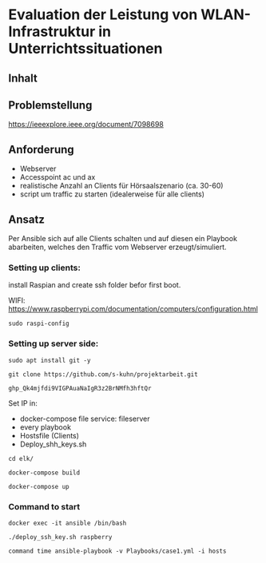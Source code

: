 # Evaluation der Leistung von WLAN-Infrastruktur in Unterrichtssituationen

## Inhalt

## Problemstellung
https://ieeexplore.ieee.org/document/7098698

## Anforderung
- Webserver
- Accesspoint ac und ax
- realistische Anzahl an Clients für Hörsaalszenario (ca. 30-60)
- script um traffic zu starten (idealerweise für alle clients)

## Ansatz
Per Ansible sich auf alle Clients schalten und auf diesen ein Playbook abarbeiten, welches den Traffic vom Webserver erzeugt/simuliert.


### Setting up clients:
install Raspian and create ssh folder befor first boot.

WIFI: https://www.raspberrypi.com/documentation/computers/configuration.html

`sudo raspi-config`

### Setting up server side:

`sudo apt install git -y`

`git clone https://github.com/s-kuhn/projektarbeit.git`

`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`

Set IP in:
- docker-compose file service: fileserver
- every playbook
- Hostsfile (Clients)
- Deploy_shh_keys.sh

`cd elk/`

`docker-compose build`

`docker-compose up`


### Command to start

`docker exec -it ansible /bin/bash`

`./deploy_ssh_key.sh raspberry`

`command time ansible-playbook -v Playbooks/case1.yml -i hosts`
